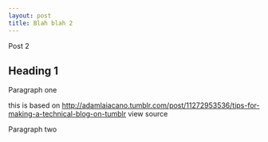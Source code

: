 ```yaml
---
layout: post
title: Blah blah 2
---
```


Post 2

Heading 1
---------

Paragraph one

this is based on http://adamlaiacano.tumblr.com/post/11272953536/tips-for-making-a-technical-blog-on-tumblr view source

<script src="https://gist.github.com/1941050.js?file=install"  type="text/javascript"><![CDATA[// <![CDATA[
// <![CDATA[

// ]]]]]]><![CDATA[><![CDATA[>
// ]]]]><![CDATA[>]]></script>


Paragraph two
